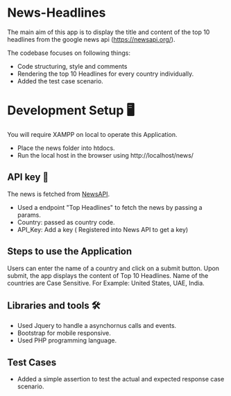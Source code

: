 # News-Headlines
The main aim of this app is to display the title and content of the top 10 headlines from the google news api (https://newsapi.org/).

The codebase focuses on following things:
- Code structuring, style and comments
- Rendering the top 10 Headlines for every country individually.
- Added the test case scenario.

# Development Setup 🖥

You will require XAMPP on local to operate this Application.
- Place the news folder into htdocs.
- Run the local host in the browser using http://localhost/news/

## API key 🔑

The news is fetched from [NewsAPI](https://newsapi.org/).
- Used a endpoint "Top Headlines" to fetch the news by passing a params.
- Country: passed as country code.
- API_Key: Add a key ( Registered into News API to get a key)

## Steps to use the Application

Users can enter the name of a country and click on a submit button. Upon submit, the app displays the content of Top 10 Headlines.
Name of the countries are Case Sensitive. For Example: United States, UAE, India.

## Libraries and tools 🛠

- Used Jquery to handle a asynchornus calls and events. 
- Bootstrap for mobile responsive.
- Used PHP programming language.

## Test Cases
- Added a simple assertion to test the actual and expected response case scenario.
